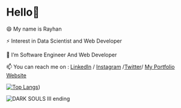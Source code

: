 # Hello👋

😄 My name is Rayhan 

⚡ Interest in Data Scientist and Web Developer

🌱 I’m Software Engineer And Web Developer

📫 You can reach me on : [LinkedIn](https://www.linkedin.com/in/rayhan-putra-69a038213?lipi=urn%3Ali%3Apage%3Ad_flagship3_profile_view_base_contact_details%3Bps9HWVa4Td%2BrKfSInMyS6g%3D%3D) / [Instagram](https://www.instagram.com/spcyl_/) /[Twitter](https://twitter.com/Rayhan26901596)/ [My Portfolio Website](https://porthan-react.vercel.app/)

[![Top Langs](https://github-readme-stats.vercel.app/api/top-langs/?username=Ryhann&layout=compact&theme=react)](https://github.com/Ryhann))


![DARK SOULS III ending](https://media1.tenor.com/images/7b2edd20a311b5094185ce4a265793ec/tenor.gif?itemid=23146524)
